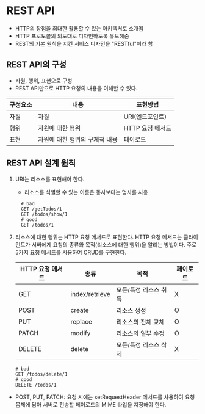 # REST API

- HTTP의 장점을 최대한 활용할 수 있는 아키텍처로 소개됨
- HTTP 프로토콜의 의도대로 디자인하도록 유도해줌
- REST의 기본 원칙을 지킨 서비스 디자인을 "RESTful"이라 함

## REST API의 구성

- 자원, 행위, 표현으로 구성
- REST API만으로 HTTP 요청의 내용을 이해할 수 있다.

| 구성요소 | 내용                           | 표현방법         |
| -------- | ------------------------------ | ---------------- |
| 자원     | 자원                           | URI(엔드포인트)  |
| 행위     | 자원에 대한 행위               | HTTP 요청 메서드 |
| 표현     | 자원에 대한 행위의 구체적 내용 | 페이로드         |

## REST API 설계 원칙

1. URI는 리소스를 표현해야 한다.

   - 리소스를 식별할 수 있는 이름은 동사보다는 명사를 사용

   ```
     # bad
     GET /getTodos/1
     GET /todos/show/1
     # good
     GET /todos/1
   ```

2. 리소스에 대한 행위는 HTTP 요청 메서드로 표현한다.
   HTTP 요청 메서드는 클라이언트가 서버에게 요청의 종류와 목적(리소스에 대한 행위)을 알리는 방법이다. 주로 5가지 요청 메서드를 사용하여 CRUD를 구현한다.

   | HTTP 요청 메서드 | 종류           | 목적                  | 페이로드 |
   | ---------------- | -------------- | --------------------- | -------- |
   | GET              | index/retrieve | 모든/특정 리소스 취득 | X        |
   | POST             | create         | 리소스 생성           | O        |
   | PUT              | replace        | 리소스의 전체 교체    | O        |
   | PATCH            | modify         | 리소스의 일부 수정    | O        |
   | DELETE           | delete         | 모든/특정 리소스 삭제 | X        |

   ```
   # bad
   GET /todos/delete/1
   # good
   DELETE /todos/1
   ```

- POST, PUT, PATCH: 요청 시에는 setRequestHeader 메서드를 사용하여 요청 몸체에 담아 서버로 전송할 페이로드의 MIME 타입을 지정해야 한다.
